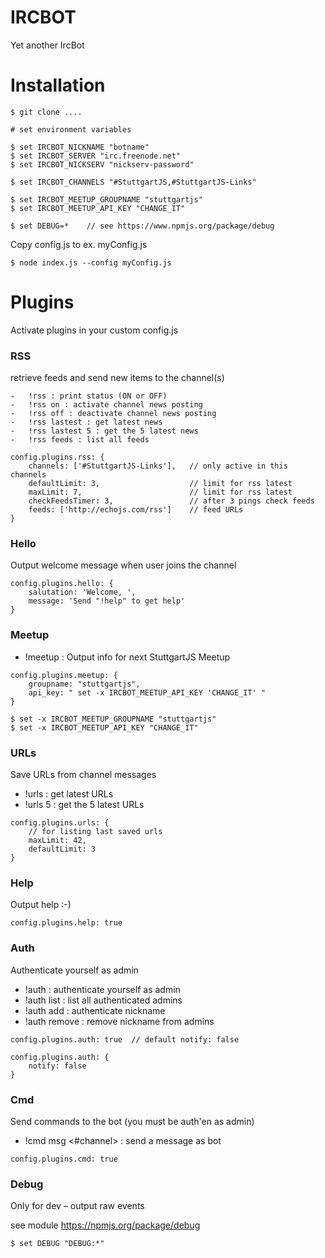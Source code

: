 IRCBOT
======

Yet another IrcBot

Installation
============

```
$ git clone ....

# set environment variables

$ set IRCBOT_NICKNAME "botname"
$ set IRCBOT_SERVER "irc.freenode.net"
$ set IRCBOT_NICKSERV "nickserv-password"

$ set IRCBOT_CHANNELS "#StuttgartJS,#StuttgartJS-Links"

$ set IRCBOT_MEETUP_GROUPNAME "stuttgartjs"
$ set IRCBOT_MEETUP_API_KEY "CHANGE_IT"

$ set DEBUG=*    // see https://www.npmjs.org/package/debug
```

Copy config.js to ex. myConfig.js

```
$ node index.js --config myConfig.js
```

Plugins
=======

Activate plugins in your custom config.js

### RSS

retrieve feeds and send new items to the channel(s)

```
-	!rss : print status (ON or OFF)
-	!rss on : activate channel news posting
-	!rss off : deactivate channel news posting
-	!rss lastest : get latest news
-	!rss lastest 5 : get the 5 latest news
-	!rss feeds : list all feeds
```

```
config.plugins.rss: {
    channels: ['#StuttgartJS-Links'],   // only active in this channels
    defaultLimit: 3,                    // limit for rss latest
    maxLimit: 7,                        // limit for rss latest
    checkFeedsTimer: 3,                 // after 3 pings check feeds
    feeds: ['http://echojs.com/rss']    // feed URLs
}
```

### Hello

Output welcome message when user joins the channel

```
config.plugins.hello: {
    salutation: 'Welcome, ',
    message: 'Send "!help" to get help'
}
```

### Meetup

-	!meetup : Output info for next StuttgartJS Meetup

```
config.plugins.meetup: {
    groupname: "stuttgartjs",
    api_key: " set -x IRCBOT_MEETUP_API_KEY 'CHANGE_IT' "
}
```

```
$ set -x IRCBOT_MEETUP_GROUPNAME "stuttgartjs"
$ set -x IRCBOT_MEETUP_API_KEY "CHANGE_IT"
```

### URLs

Save URLs from channel messages

-	!urls : get latest URLs
-	!urls 5 : get the 5 latest URLs

```
config.plugins.urls: {
    // for listing last saved urls
    maxLimit: 42,
    defaultLimit: 3
}
```

### Help

Output help :-)

```
config.plugins.help: true
```

### Auth

Authenticate yourself as admin

-	!auth : authenticate yourself as admin
-	!auth list : list all authenticated admins
-	!auth add <nickname> : authenticate nickname
-	!auth remove <nickname> : remove nickname from admins

```
config.plugins.auth: true  // default notify: false

config.plugins.auth: {
    notify: false
}
```

### Cmd

Send commands to the bot (you must be auth'en as admin)

-	!cmd msg <#channel> <your message> : send a message as bot

```
config.plugins.cmd: true
```

### Debug

Only for dev – output raw events

see module https://npmjs.org/package/debug

```
$ set DEBUG "DEBUG:*"
```
